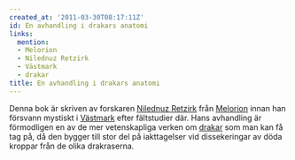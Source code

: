 ```yaml
---
created_at: '2011-03-30T08:17:11Z'
id: En avhandling i drakars anatomi
links:
  mention:
  - Melorion
  - Nilednuz Retzirk
  - Västmark
  - drakar
title: En avhandling i drakars anatomi
---
```


Denna bok är skriven av forskaren [Nilednuz Retzirk] från [Melorion] innan han försvann mystiskt i
[Västmark] efter fältstudier där. Hans avhandling är förmodligen en av de mer vetenskapliga verken
om [drakar] som man kan få tag på, då den bygger till stor del på iakttagelser vid dissekeringar av
döda kroppar från de olika drakraserna.

  [Nilednuz Retzirk]: Nilednuz_Retzirk
  [Melorion]: Melorion
  [Västmark]: Västmark
  [drakar]: drakar